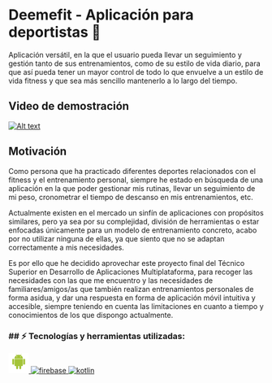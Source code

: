 # Deemefit - Aplicación para deportistas 💪

Aplicación versátil, en la que el usuario pueda llevar un seguimiento y gestión tanto de sus entrenamientos, como de su estilo de vida diario, para que así pueda tener un mayor control de todo lo que envuelve a un estilo de vida fitness y que sea más sencillo mantenerlo a lo largo del tiempo.

## Video de demostración

[![Alt text](https://img.youtube.com/vi/KdcURNLCXbM/0.jpg)](https://www.youtube.com/watch?v=KdcURNLCXbM)

## Motivación

Como persona que ha practicado diferentes deportes relacionados con el fitness y el entrenamiento personal, siempre he estado en búsqueda de una aplicación en la que poder gestionar mis rutinas, llevar un seguimiento de mi peso, cronometrar el tiempo de descanso en mis entrenamientos, etc. 

Actualmente existen en el mercado un sinfín de aplicaciones con propósitos similares, pero ya sea por su complejidad, división de herramientas o estar enfocadas únicamente para un modelo de entrenamiento concreto, acabo por no utilizar ninguna de ellas, ya que siento que no se adaptan correctamente a mis necesidades.

Es por ello que he decidido aprovechar este proyecto final del Técnico Superior en Desarrollo de Aplicaciones Multiplataforma, para recoger las necesidades con las que me encuentro y las necesidades de familiares/amigos/as que también realizan entrenamientos personales de forma asidua, y dar una respuesta en forma de aplicación móvil intuitiva y accesible, siempre teniendo en cuenta las limitaciones en cuanto a tiempo y conocimientos de los que dispongo actualmente.

<h3 align="left">## ⚡ Tecnologías y herramientas utilizadas: </h3>
<p align="left"> <a href="https://developer.android.com" target="_blank" rel="noreferrer"> <img src="https://raw.githubusercontent.com/devicons/devicon/master/icons/android/android-original-wordmark.svg" alt="android" width="40" height="40"/> </a> <a href="https://firebase.google.com/" target="_blank" rel="noreferrer"> <img src="https://www.vectorlogo.zone/logos/firebase/firebase-icon.svg" alt="firebase" width="40" height="40"/> </a> <a href="https://kotlinlang.org" target="_blank" rel="noreferrer"> <img src="https://www.vectorlogo.zone/logos/kotlinlang/kotlinlang-icon.svg" alt="kotlin" width="40" height="40"/> </a> </p>
